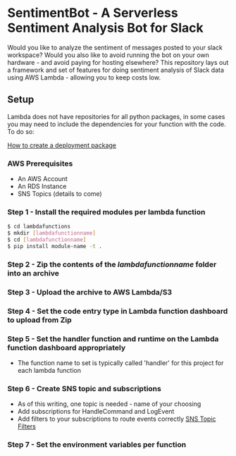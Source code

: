 
# SentimentBot - A Serverless Sentiment Analysis Bot for Slack
Would you like to analyze the sentiment of messages posted to your slack workspace? Would you also like to avoid running the bot on your own hardware - and avoid paying for hosting elsewhere? This repository lays out a framework and set of features for doing sentiment analysis of Slack data using AWS Lambda - allowing you to keep costs low.

## Setup
Lambda does not have repositories for all python packages, in some cases you may need to include the dependencies for your function with the code. To do so:

[How to create a deployment package](https://docs.aws.amazon.com/lambda/latest/dg/lambda-python-how-to-create-deployment-package.html)

### AWS Prerequisites
* An AWS Account
* An RDS Instance
* SNS Topics (details to come)

### Step 1 - Install the required modules per lambda function

```bash
$ cd lambdafunctions
$ mkdir [lambdafunctionname]
$ cd [lambdafunctionname]
$ pip install module-name -t .
```

### Step 2 - Zip the contents of the _lambdafunctionname_ folder into an archive

### Step 3 - Upload the archive to AWS Lambda/S3

### Step 4 - Set the code entry type in Lambda function dashboard to upload from Zip

### Step 5 - Set the handler function and runtime on the Lambda function dashboard appropriately
* The function name to set is typically called 'handler' for this project for each lambda function

### Step 6 - Create SNS topic and subscriptions
* As of this writing, one topic is needed - name of your choosing
* Add subscriptions for HandleCommand and LogEvent
* Add filters to your subscriptions to route events correctly [SNS Topic Filters](SNS_Sub_Filters)

### Step 7 - Set the environment variables per function
